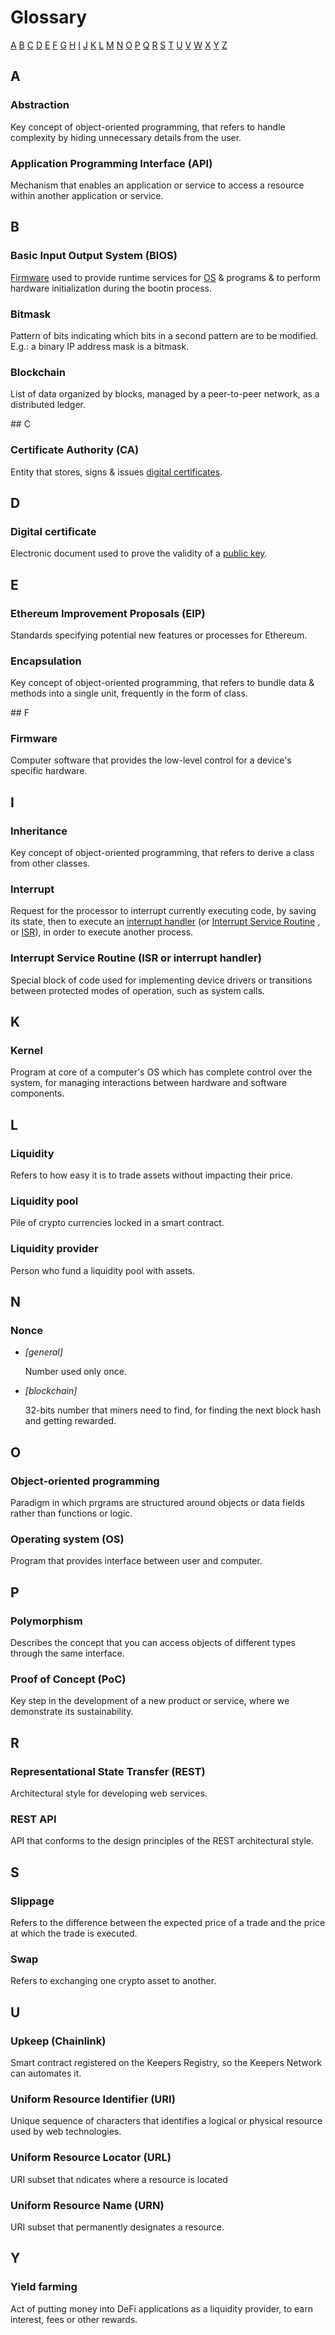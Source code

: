 # Glossary

[A](#a) [B](#b) [C](#c) [D](#d) [E](#e) [F](#f) [G](#g) [H](#h) [I](#i) [J](#j)
[K](#k) [L](#l) [M](#m) [N](#n) [O](#o) [P](#p) [Q](#q) [R](#r) [S](#s) [T](#t)
[U](#u) [V](#v) [W](#w) [X](#x) [Y](#y) [Z](#z)


## A

### Abstraction
Key concept of object-oriented programming, that refers to handle complexity
by hiding unnecessary details from the user.

### Application Programming Interface (API)
Mechanism that enables an application or service to access a resource within
another application or service.


## B

### Basic Input Output System (BIOS)
[Firmware](#firmware) used to provide runtime services for
[OS](#operating-system-os) & programs & to perform hardware initialization
during the bootin process.

### Bitmask
Pattern of bits indicating which bits in a second pattern are to be modified.
E.g.: a binary IP address mask is a bitmask.

### Blockchain
List of data organized by blocks, managed by a peer-to-peer network, as a
distributed ledger.


## C

### Certificate Authority (CA)
Entity that stores, signs & issues
[digital certificates](#digital-certificate).


## D

### Digital certificate
Electronic document used to prove the validity of a [public key](#public-key).


## E

### Ethereum Improvement Proposals (EIP)
Standards specifying potential new features or processes for Ethereum.

### Encapsulation
Key concept of object-oriented programming, that refers to bundle data &
methods into a single unit, frequently in the form of class.

## F

### Firmware
Computer software that provides the low-level control for a device's specific
hardware.


## I

### Inheritance
Key concept of object-oriented programming, that refers to derive a class from
other classes.

### Interrupt
Request for the processor to interrupt currently executing code, by saving its
state, then to execute an [interrupt handler](#interrupt-service-routine-isr-or-interrupt-handler)
(or [Interrupt Service Routine](#interrupt-service-routine-isr-or-interrupt-handler)
, or [ISR](#interrupt-service-routine-isr-or-interrupt-handler)), in order to
execute another process.

### Interrupt Service Routine (ISR or interrupt handler)
Special block of code used for implementing device drivers or transitions between protected modes of operation, such as system calls.


## K

### Kernel
Program at core of a computer's OS which has complete control over the system,
for managing interactions between hardware and software components.

## L

### Liquidity
Refers to how easy it is to trade assets without impacting their price.

### Liquidity pool
Pile of crypto currencies locked in a smart contract.

### Liquidity provider
Person who fund a liquidity pool with assets.


## N

### Nonce
- _[general]_
    
    Number used only once.

- _[blockchain]_
    
    32-bits number that miners need to find, for finding the next block hash
    and getting rewarded.


## O

### Object-oriented programming
Paradigm in which prgrams are structured around objects or data fields rather
than functions or logic.

### Operating system (OS)
Program that provides interface between user and computer.


## P

### Polymorphism
Describes the concept that you can access objects of different types through
the same interface.

### Proof of Concept (PoC)
Key step in the development of a new product or service, where we demonstrate
its sustainability.


## R

### Representational State Transfer (REST)
Architectural style for developing web services.

### REST API
API that conforms to the design principles of the REST architectural style.


## S

### Slippage
Refers to the difference between the expected price of a trade and the price at
which the trade is executed.

### Swap
Refers to exchanging one crypto asset to another.


## U

### Upkeep (Chainlink)
Smart contract registered on the Keepers Registry, so the Keepers Network can
automates it.

### Uniform Resource Identifier (URI)
Unique sequence of characters that identifies a logical or physical resource
used by web technologies.

### Uniform Resource Locator (URL)
URI subset that ndicates where a resource is located

### Uniform Resource Name (URN)
URI subset that permanently designates a resource.


## Y

### Yield farming
Act of putting money into DeFi applications as a liquidity provider, to earn
interest, fees or other rewards.
